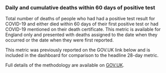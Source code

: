 ### Daily and cumulative deaths within 60 days of positive test

Total number of deaths of people who had had a positive test result for COVID-19 and either died within 60 days of their first positive test or had COVID-19 mentioned on their death certificate.  This metric is available for England only and presented with deaths assigned to the date when they occurred or the date when they were first reported.

This metric was previously reported on the GOV.UK link below and is included in the dashboard for comparison to the headline 28-day metric.  

Full details of the methodology are available on [GOV.UK](https://www.gov.uk/government/publications/phe-data-series-on-deaths-in-people-with-covid-19-technical-summary).